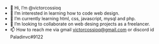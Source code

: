 - 👋 Hi, I’m @victorcossioq
- 👀 I’m interested in learning how to code web design.
- 🌱 I’m currently learning html, css, javascript, mysql and php.
- 💞️ I’m looking to collaborate on web desing projects as a freelancer.
- 📫 How to reach me via gmail victorcossioq@gmail.com or discord id Paladinvc#9122

<!---
victorcossioq/victorcossioq is a ✨ special ✨ repository because its `README.md` (this file) appears on your GitHub profile.
You can click the Preview link to take a look at your changes.
--->
